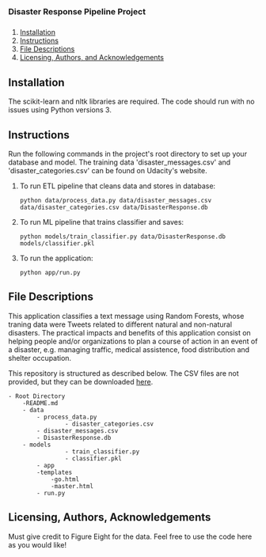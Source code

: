 ##
### Disaster Response Pipeline Project
###

1. [Installation](#installation)
2. [Instructions](#instructions)
3. [File Descriptions](#files)
4. [Licensing, Authors, and Acknowledgements](#licensing)

## Installation

The scikit-learn and nltk libraries are required. The code should run with no issues using Python versions 3.

## Instructions

Run the following commands in the project's root directory to set up your database and model. The training data 'disaster_messages.csv' and 'disaster_categories.csv' can be found on Udacity's website.

1. To run ETL pipeline that cleans data and stores in database:

	`python data/process_data.py data/disaster_messages.csv data/disaster_categories.csv data/DisasterResponse.db`

2. To run ML pipeline that trains classifier and saves:

	`python models/train_classifier.py data/DisasterResponse.db models/classifier.pkl`

3. To run the application: 
	
	`python app/run.py`

## File Descriptions

This application classifies a text message using Random Forests, whose traning data were Tweets related to different natural and non-natural disasters. The practical impacts and benefits of this application consist on helping people and/or organizations to plan a course of action in an event of a disaster, e.g. managing traffic, medical assistence, food distribution and shelter occupation.

This repository is structured as described below. The CSV files are not provided, but they can be downloaded [here](https://learn.udacity.com/nanodegrees/nd025/parts/cd0018/lessons/c5de7207-8fdb-4cd1-b700-b2d7ce292c26/concepts/c6d64c4f-5877-4eab-815b-e1c6495b0201).

	- Root Directory
		-README.md
		- data
			- process_data.py
            		- disaster_categories.csv
			- disaster_messages.csv
			- DisasterResponse.db
		- models
            		- train_classifier.py
            		- classifier.pkl
    		- app
			-templates
				-go.html
				-master.html
			- run.py
 
## Licensing, Authors, Acknowledgements

Must give credit to Figure Eight for the data. Feel free to use the code here as you would like!


